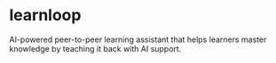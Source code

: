 # learnloop
AI-powered peer-to-peer learning assistant that helps learners master knowledge by teaching it back with AI support.

